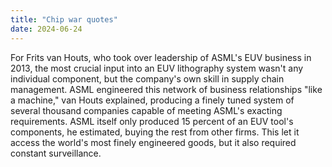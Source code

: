 ```yaml
---
title: "Chip war quotes"
date: 2024-06-24
---
```


For Frits van Houts, who took over leadership of ASML's EUV business in 2013, the most crucial input into an EUV lithography system wasn't any individual component, but the company's own skill in supply chain management. ASML engineered this network of business relationships &quot;like a machine,&quot; van Houts explained, producing a finely tuned system of several thousand companies capable of meeting ASML's exacting requirements. ASML itself only produced 15 percent of an EUV tool's components, he estimated, buying the rest from other firms. This let it access the world's most finely engineered goods, but it also required constant surveillance.
